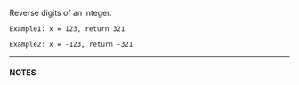 Reverse digits of an integer.

```
Example1: x = 123, return 321
```

```
Example2: x = -123, return -321
```

---

#### NOTES



